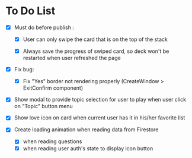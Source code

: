 # To Do List

- [x] Must do before publish :

  - [x] User can only swipe the card that is on the top of the stack

  - [x] Always save the progress of swiped card, so deck won't be restarted when user refreshed the page

- [x] Fix bug:

  - [x] Fix "Yes" border not rendering properly (CreateWindow > ExitConfirm component)

- [x] Show modal to provide topic selection for user to play when user click on "Topic" button menu

- [x] Show love icon on card when current user has it in his/her favorite list

- [x] Create loading animation when reading data from Firestore

  - [x] when reading questions
  - [x] when reading user auth's state to display icon button
